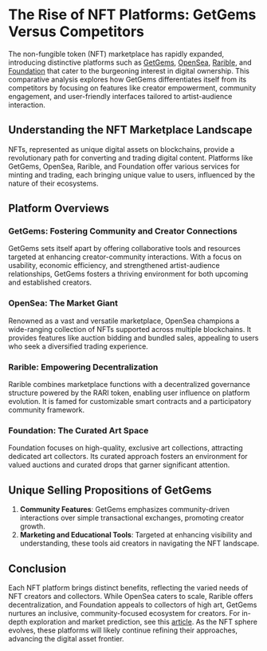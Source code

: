 # The Rise of NFT Platforms: GetGems Versus Competitors

The non-fungible token (NFT) marketplace has rapidly expanded, introducing distinctive platforms such as [GetGems](https://example.com/getgems), [OpenSea](https://opensea.io), [Rarible](https://rarible.com), and [Foundation](https://foundation.app) that cater to the burgeoning interest in digital ownership. This comparative analysis explores how GetGems differentiates itself from its competitors by focusing on features like creator empowerment, community engagement, and user-friendly interfaces tailored to artist-audience interaction.

## Understanding the NFT Marketplace Landscape

NFTs, represented as unique digital assets on blockchains, provide a revolutionary path for converting and trading digital content. Platforms like GetGems, OpenSea, Rarible, and Foundation offer various services for minting and trading, each bringing unique value to users, influenced by the nature of their ecosystems.

## Platform Overviews

### GetGems: Fostering Community and Creator Connections

GetGems sets itself apart by offering collaborative tools and resources targeted at enhancing creator-community interactions. With a focus on usability, economic efficiency, and strengthened artist-audience relationships, GetGems fosters a thriving environment for both upcoming and established creators.

### OpenSea: The Market Giant

Renowned as a vast and versatile marketplace, OpenSea champions a wide-ranging collection of NFTs supported across multiple blockchains. It provides features like auction bidding and bundled sales, appealing to users who seek a diversified trading experience.

### Rarible: Empowering Decentralization

Rarible combines marketplace functions with a decentralized governance structure powered by the RARI token, enabling user influence on platform evolution. It is famed for customizable smart contracts and a participatory community framework.

### Foundation: The Curated Art Space

Foundation focuses on high-quality, exclusive art collections, attracting dedicated art collectors. Its curated approach fosters an environment for valued auctions and curated drops that garner significant attention.

## Unique Selling Propositions of GetGems

1. **Community Features**: GetGems emphasizes community-driven interactions over simple transactional exchanges, promoting creator growth.
2. **Marketing and Educational Tools**: Targeted at enhancing visibility and understanding, these tools aid creators in navigating the NFT landscape.

## Conclusion

Each NFT platform brings distinct benefits, reflecting the varied needs of NFT creators and collectors. While OpenSea caters to scale, Rarible offers decentralization, and Foundation appeals to collectors of high art, GetGems nurtures an inclusive, community-focused ecosystem for creators. For in-depth exploration and market prediction, see this [article](https://example.com/nftmarket). As the NFT sphere evolves, these platforms will likely continue refining their approaches, advancing the digital asset frontier.